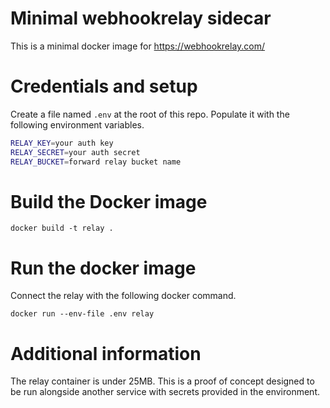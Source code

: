 # Minimal webhookrelay sidecar

This is a minimal docker image for https://webhookrelay.com/

# Credentials and setup

Create a file named `.env` at the root of this repo.  Populate it with the
following environment variables.

```bash
RELAY_KEY=your auth key
RELAY_SECRET=your auth secret
RELAY_BUCKET=forward relay bucket name
```

# Build the Docker image

    docker build -t relay .

# Run the docker image

Connect the relay with the following docker command.

    docker run --env-file .env relay

# Additional information

The relay container is under 25MB.  This is a proof of concept designed to be
run alongside another service with secrets provided in the environment.
